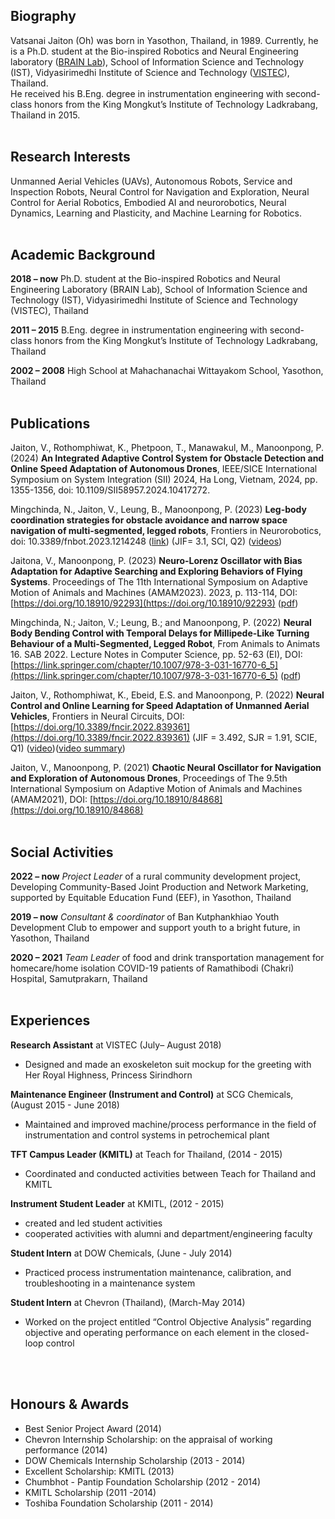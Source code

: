 ## Biography

Vatsanai Jaiton (Oh) was born in Yasothon, Thailand, in 1989. Currently, he is a Ph.D. student at the Bio-inspired Robotics and Neural Engineering laboratory ([BRAIN Lab](https://brain.vistec.ac.th/)), School of Information Science and Technology (IST), Vidyasirimedhi Institute of Science and Technology ([VISTEC](https://www.vistec.ac.th/)), Thailand. <br>He received his B.Eng. degree in instrumentation engineering with second-class honors from the King Mongkut’s Institute of Technology Ladkrabang, Thailand in 2015.
<br> 
<br>   

## Research Interests
Unmanned Aerial Vehicles (UAVs), Autonomous Robots, Service and Inspection Robots, Neural Control for Navigation and Exploration, Neural Control for Aerial Robotics, Embodied AI and neurorobotics, Neural Dynamics, Learning and Plasticity, and Machine Learning for Robotics.
<br> 
<br>  

## Academic Background
**2018 – now**	  Ph.D. student at the Bio-inspired Robotics and Neural Engineering Laboratory (BRAIN Lab), School of Information Science and Technology (IST),   Vidyasirimedhi Institute of Science and Technology (VISTEC), Thailand

**2011 – 2015** 	B.Eng. degree in instrumentation engineering with second-class honors from the King Mongkut’s Institute of Technology Ladkrabang, Thailand

**2002 – 2008**	  High School at Mahachanachai Wittayakom School, Yasothon, Thailand
<br> 
<br>

## Publications
Jaiton, V., Rothomphiwat, K., Phetpoon, T., Manawakul, M., Manoonpong, P. (2024) **An Integrated Adaptive Control System for Obstacle Detection and Online Speed Adaptation of Autonomous Drones**, IEEE/SICE International Symposium on System Integration (SII) 2024, Ha Long, Vietnam, 2024, pp. 1355-1356, doi: 10.1109/SII58957.2024.10417272.

Mingchinda, N., Jaiton, V., Leung, B., Manoonpong, P. (2023) **Leg-body coordination strategies for obstacle avoidance and narrow space navigation of multi-segmented, legged robots**, Frontiers in Neurorobotics, doi: 10.3389/fnbot.2023.1214248 ([link](https://www.frontiersin.org/articles/10.3389/fnbot.2023.1214248/full)) (JIF= 3.1, SCI, Q2) ([videos](https://www.youtube.com/watch?v=X0usS2ZIObI))

Jaitona, V., Manoonpong, P. (2023) **Neuro-Lorenz Oscillator with Bias Adaptation for Adaptive Searching and Exploring Behaviors of Flying Systems**. Proceedings of The 11th International Symposium on Adaptive Motion of Animals and Machines (AMAM2023). 2023, p. 113-114, DOI: [https://doi.org/10.18910/92293](https://doi.org/10.18910/92293) ([pdf](https://drive.google.com/file/d/1n3N4Znr5vu-5GHA94eHvYYL6qvIQF04A/view?usp=drive_link))

Mingchinda, N.; Jaiton, V.; Leung, B.; and Manoonpong, P. (2022) **Neural Body Bending Control with Temporal Delays for Millipede-Like Turning Behaviour of a Multi-Segmented, Legged Robot**, From Animals to Animats 16. SAB 2022. Lecture Notes in Computer Science, pp. 52-63 (EI), DOI: [https://link.springer.com/chapter/10.1007/978-3-031-16770-6_5](https://link.springer.com/chapter/10.1007/978-3-031-16770-6_5) ([pdf](https://drive.google.com/file/d/18Im2h0WLp__xJjqwxce6z8-O7YSE6Wk0/view?usp=sharing))

Jaiton, V., Rothomphiwat, K., Ebeid, E.S. and Manoonpong, P. (2022) **Neural Control and Online Learning for Speed Adaptation of Unmanned Aerial Vehicles**, Frontiers in Neural Circuits, DOI: [https://doi.org/10.3389/fncir.2022.839361](https://doi.org/10.3389/fncir.2022.839361) (JIF = 3.492, SJR = 1.91, SCIE, Q1) ([video](https://www.manoonpong.com/DSA/))([video summary](https://www.youtube.com/watch?v=gaLMzUNC324))

Jaiton, V., Manoonpong, P. (2021) **Chaotic Neural Oscillator for Navigation and Exploration of Autonomous Drones**, Proceedings of The 9.5th International Symposium on Adaptive Motion of Animals and Machines (AMAM2021), DOI: [https://doi.org/10.18910/84868](https://doi.org/10.18910/84868)
<br> 
<br>

## Social Activities
**2022 – now** 	*Project Leader* of a rural community development project, Developing Community-Based Joint Production and Network Marketing, supported by Equitable Education Fund (EEF), in Yasothon, Thailand

**2019 – now**	*Consultant & coordinator* of Ban Kutphankhiao Youth Development Club to empower and support youth to a bright future, in Yasothon, Thailand

**2020 – 2021** 	*Team Leader* of food and drink transportation management for homecare/home isolation COVID-19 patients of Ramathibodi (Chakri) Hospital, Samutprakarn, Thailand 
<br> 
<br>


## Experiences
**Research Assistant** at VISTEC (July– August 2018)
  - Designed and made an exoskeleton suit mockup for the greeting with Her Royal Highness, Princess Sirindhorn 
  
**Maintenance Engineer (Instrument and Control)** at SCG Chemicals, (August 2015 - June 2018)
  - Maintained and improved machine/process performance in the field of instrumentation and control systems in petrochemical plant  
  
**TFT Campus Leader (KMITL)** at Teach for Thailand, (2014 - 2015)
  - Coordinated and conducted activities between Teach for Thailand and KMITL
  
**Instrument Student Leader** at KMITL, (2012 - 2015)
  - created and led student activities
  - cooperated activities with alumni and department/engineering faculty
  
**Student Intern** at DOW Chemicals, (June - July 2014)
  - Practiced process instrumentation maintenance, calibration, and troubleshooting in a maintenance system
  
**Student Intern** at Chevron (Thailand), (March-May 2014)
  - Worked on the project entitled “Control Objective Analysis” regarding objective and operating performance on each element in the closed-loop control 
<br> 
<br>  

## Honours & Awards
- Best Senior Project Award (2014)
- Chevron Internship Scholarship: on the appraisal of working performance (2014)
- DOW Chemicals Internship Scholarship (2013 - 2014)
- Excellent Scholarship: KMITL (2013)
- Chumbhot - Pantip Foundation Scholarship (2012 - 2014)
- KMITL Scholarship (2011 -2014)
- Toshiba Foundation Scholarship (2011 - 2014)

 

